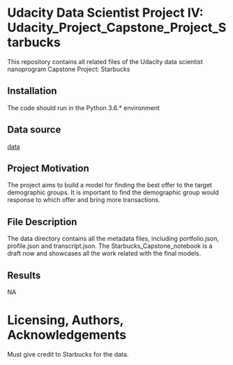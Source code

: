 # Udacity Data Scientist Project IV: Udacity_Project_Capstone_Project_Starbucks
This repository contains all related files of the Udacity data scientist nanoprogram Capstone Project: Starbucks

## Installation
The code should run in the Python 3.6.* environment

## Data source
[data](https://github.com/Mendy5/Udacity_Project_Capstone/tree/master/data)

## Project Motivation
The project aims to build a model for finding the best offer to the target demographic groups. It is important to find the demographic group would response to which offer and bring more transactions.  

## File Description
The data directory contains all the metadata files, including portfolio.json, profile.json and transcript.json. The Starbucks_Capstone_notebook is a draft now and showcases all the work related with the final models.

## Results
NA

# Licensing, Authors, Acknowledgements
Must give credit to Starbucks for the data.

